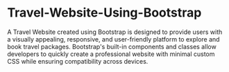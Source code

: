 # Travel-Website-Using-Bootstrap
 A Travel Website created using Bootstrap is designed to provide users with a visually appealing, responsive, and user-friendly platform to explore and book travel packages. Bootstrap's built-in components and classes allow developers to quickly create a professional website with minimal custom CSS while ensuring compatibility across devices.
